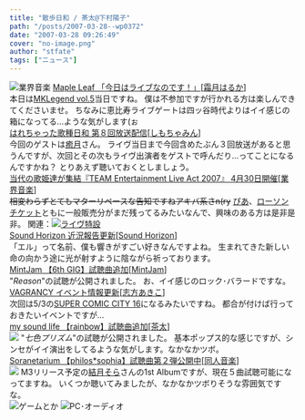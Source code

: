 ```yaml
---
title: "散歩日和 / 茶太@下村陽子"
path: "/posts/2007-03-28--wp0372"
date: "2007-03-28 09:26:49"
cover: "no-image.png"
author: "stfate"
tags: ["ニュース"]
---
```


<style type="text/css">
<!--
p {white-space: pre-wrap};
-->
</style>

<img src="http://stfate.net/img/category1.jpg" alt="業界音楽">
<a class="topics" href="http://shimotsukin.jugem.jp/?eid=31" target="_blank">Maple Leaf 「今日はライブなのです！」</a><span class="junre">[<a href="http://shimotsukin.com/" target="_blank">霜月はるか</a>]</span>
<div class="news">本日は<a href="http://maglog.jp/musicknot/" target="_blank">MKLegend vol.5</a>当日ですね。
僕は不参加ですが行かれる方は楽しんできてくださいませ。
ちなみに恵比寿ライブゲートは四ッ谷時代よりはイイ感じの箱になってる…ような気がします(ぉ</div>
<a class="topics" href="http://www.cho-animelo.com/ja/show_page_normal.do?page=hare" target="_blank">はれちゃった歌種日和 第８回放送配信</a><span class="junre">[<a href="http://shimotsukin.com/" target="_blank">しも</a><a href="http://chata.moo.jp/" target="_blank">ちゃ</a><a href="http://www.rekka.jp/" target="_blank">みん</a>]</span>
<div class="news">今回のゲストは<a href="http://aonokioku.sakura.ne.jp/" target="_blank">癒月</a>さん。
ライヴ当日まで今回含めたぶん３回放送があると思うんですが、次回とその次もライヴ出演者をゲストで呼んだり…ってことになるんですかね？
とりあえず聴いておくとしましょう。</div>
<a class="topics" href="http://www.akiba-k.com/news/LatestNewsDetail.do?newsId=704" target="_blank">当代の歌姫達が集結『TEAM Entertainment Live Act 2007』 4月30日開催</a><span class="junre">[<a href="" target="_blank">業界音楽</a>]</span>
<div class="news"><del>相変わらずとてもマターリペースな告知ですねアキバ系さn(ry</del>
<a href="http://t.pia.co.jp/" target="_blank">ぴあ</a>、<a href="http://www2.lawsonticket.com/" target="_blank">ローソンチケット</a>ともに一般販売分がまだ残ってるみたいなんで、興味のある方は是非是非。
関連：<a href="http://www.team-e.co.jp/hot/070201/index.html" target="_blank"><img src="http://www.team-e.co.jp/live2007/bana2.jpg">ライヴ特設</a></div>
<a class="topics" href="http://sound-horizon.net/" target="_blank">Sound Horizon 近況報告更新</a><span class="junre">[<a href="http://sound-horizon.net/" target="_blank">Sound Horizon</a>]</span>
<div class="news">「エル」って名前、僕も響きがすごい好きなんですよね。
生まれてきた新しい命の向かう途に光が射すように陰ながら祈っております。</div>
<a class="topics" href="http://www.mintjam.net/" target="_blank">MintJam 【6th GIG】試聴曲追加</a><span class="junre">[<a href="http://www.mintjam.net/" target="_blank">MintJam</a>]</span>
<div class="news">"<em>Reason</em>"の試聴が公開されました。
お、イイ感じのロック･バラードですな。</div>
<a class="topics" href="http://www.vagrancy.jp/" target="_blank">VAGRANCY イベント情報更新</a><span class="junre">[<a href="http://www.vagrancy.jp/" target="_blank">志方あきこ</a>]</span>
<div class="news">次回は5/3の<a href="http://www.akaboo.jp/index.html" target="_blank">SUPER COMIC CITY 16</a>になるみたいですね。
都合が付けば行っておきたいイベントですが…</div>
<a class="topics" href="http://www.mysoundlife.com/rainbow/" target="_blank">my sound life 【rainbow】試聴曲追加</a><span class="junre">[<a href="http://chata.moo.jp/" target="_blank">茶太</a>]</span>
<div class="news"><a href="http://www.mysoundlife.com/rainbow/" target="_blank"><img src="http://www.mysoundlife.com/rainbow/banner/rainbow1.jpg"></a>
"<em>七色プリズム</em>"の試聴が公開されました。
基本ポップス的な感じですが、シンセがイイ演出をしてるような気がします。なかなかツボ。</div>
<a class="topics" href="http://ps.soranetarium.com/" target="_blank">Soranetarium 【philos*sophia】試聴曲第２弾公開中</a><span class="junre">[<a href="" target="_blank">同人音楽</a>]</span>
<div class="news"><a href="http://ps.soranetarium.com/" target="_blank"><img src="http://ps.soranetarium.com/bana/ps_bana02.jpg"></a>
M3リリース予定の<a href="http://soranetarium.com/" target="_blank">結月そら</a>さんの1st Albumですが、現在５曲試聴可能になってますね。
いくつか聴いてみましたが、なかなかツボりそうな雰囲気ですな。</div>
<img src="http://stfate.net/img/category2.jpg" alt="ゲームとか">
<img src="http://stfate.net/img/category3.jpg" alt="PC･オーディオ">
